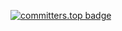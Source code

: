 [![committers.top badge](https://user-badge.committers.top/malaysia/syarief02.svg)](https://user-badge.committers.top/malaysia/syarief02)
